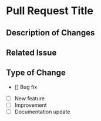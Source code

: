 # Pull Request Title

## Description of Changes
<!-- Provide a brief description of the changes made in this pull request. -->

## Related Issue
<!-- If this pull request is related to an issue, please provide the issue number. -->

## Type of Change
<!-- Please select the type of change that applies to this pull request. -->
- [] Bug fix
- [ ] New feature
- [ ] Improvement
- [ ] Documentation update
